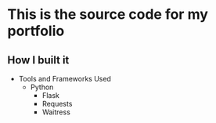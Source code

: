 # This is the source code for my portfolio
## How I built it
- Tools and Frameworks Used
    - Python
        - Flask
        - Requests
        - Waitress